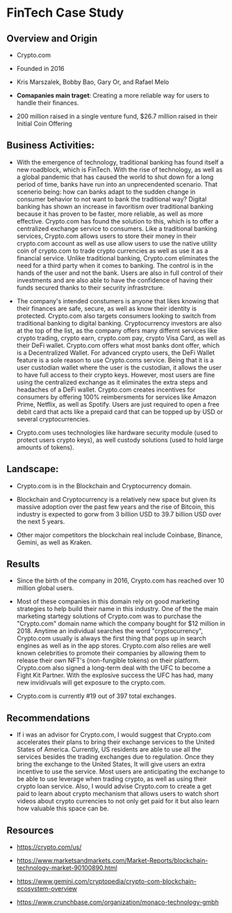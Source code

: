 # FinTech Case Study

## Overview and Origin

* Crypto.com

* Founded in 2016

* Kris Marszalek, Bobby Bao, Gary Or, and Rafael Melo

* **Comapanies main traget**: Creating a more reliable way for users to handle their finances.

* 200 million raised in a single venture fund, $26.7 million raised in their Initial Coin Offering


## Business Activities:

* With the emergence of technology, traditional banking has found itself a new roadblock, which is FinTech. With the rise of technology, as well as a global pandemic that has caused the world to shut down for a long period of time, banks have run into an unprecendented scenario. That scenerio being: how can banks adapt to the sudden change in consumer behavior to not want to bank the traditional way? Digital banking has shown an increase in favoritism over traditional banking because it has proven to be faster, more reliable, as well as more effective. Crypto.com has found the solution to this, which is to offer a centralized exchange service to consumers. Like a traditional banking services, Crypto.com allows users to store their money in their crypto.com account as well as use allow users to use the native utility coin of crypto.com to trade crypto currencies as well as use it as a financial service. Unlike traditional banking, Crypto.com eliminates the need for a third party when it comes to banking. The control is in the hands of the user and not the bank. Users are also in full control of their investments and are also able to have the confidence of having their funds secured thanks to their security infrastrcture. 

* The company's intended constumers is anyone that likes knowing that their finances are safe, secure, as well as know their identity is protected. Crypto.com also targets consumers looking to switch from traditional banking to digital banking. Cryptocurrency investors are also at the top of the list, as the company offers many differnt services like crypto trading, crypto earn, crypto.com pay, crypto Visa Card, as well as their DeFi wallet. Crypto.com offers what most banks dont offer, which is a Decentralized Wallet. For advanced crypto users, the DeFi Wallet feature is a sole reason to use Crypto.coms service. Being that it is a user custodian wallet where the user is the custodian, it allows the user to have full access to their crypto keys. However, most users are fine using the centralized exchange as it eliminates the extra steps and headaches of a DeFi wallet. Crypto.com creates incentives for consumers by offering 100% reimbersments for services like Amazon Prime, Netflix, as well as Spotify. Users are just required to open a free debit card that acts like a prepaid card that can be topped up by USD or several cryptocurrencies.

* Crypto.com uses technologies like hardware security module (used to protect users crypto keys), as well custody solutions (used to hold large amounts of tokens).

## Landscape:

* Crypto.com is in the Blockchain and Cryptocurrency domain.

* Blockchain and Cryptocurrency is a relatively new space but given its massive adoption over the past few years and the rise of Bitcoin, this industry is expected to gorw from 3 billion USD to 39.7 billion USD over the next 5 years.

* Other major competitors the blockchain real include Coinbase, Binance, Gemini, as well as Kraken.


## Results

* Since the birth of the company in 2016, Crypto.com has reached over 10 million global users.

* Most of these companies in this domain rely on good marketing strategies to help build their name in this industry. One of the the main marketing startegy solutions of Crypto.com was to purchase the "Crypto.com" domain name which the company bought for $12 million in 2018. Anytime an individual searches the word "cryptocurrency", Crypto.com usually is always the first thing that pops up in search engines as well as in the app stores. Crypto.com also relies are well known celebrities to promote their companies by allowing them to release their own NFT's (non-fungible tokens) on their platform. Crypto.com also signed a long-term deal with the UFC to become a Fight Kit Partner. With the explosive success the UFC has had, many new invidivuals will get exposure to the crypto.com. 

* Crypto.com is currently #19 out of 397 total exchanges. 


## Recommendations

* If i was an advisor for Crypto.com, I would suggest that Crypto.com accelerates their plans to bring their exchange services to the United States of America. Currently, US residents are able to use all the services besides the trading exchanges due to regulation. Once they bring the exchange to the United States, It will give users an extra incentive to use the service. Most users are anticipating the exchange to be able to use leverage when trading crypto, as well as using their crypto loan service. Also, I would advise Crypto.com to create a get paid to learn about crypto mechanism that allows users to watch short videos about crypto currencies to not only get paid for it but also learn how valuable this space can be.

## Resources 

* https://crypto.com/us/

* https://www.marketsandmarkets.com/Market-Reports/blockchain-technology-market-90100890.html

* https://www.gemini.com/cryptopedia/crypto-com-blockchain-ecosystem-overview

* https://www.crunchbase.com/organization/monaco-technology-gmbh
